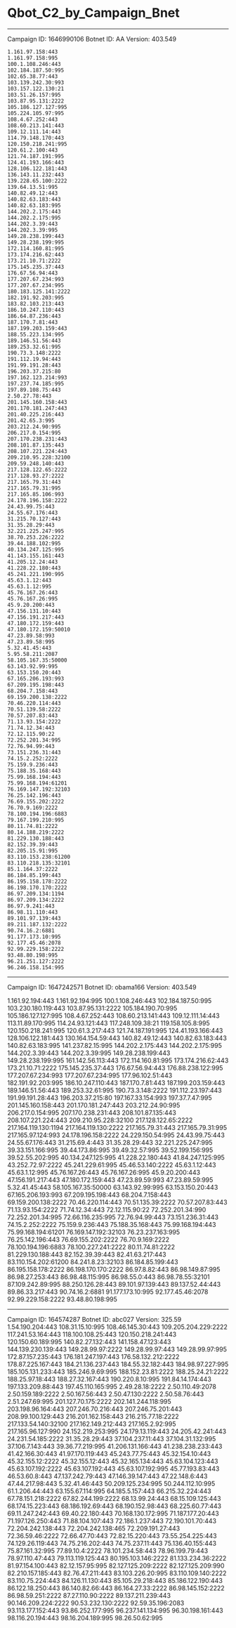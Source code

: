 # Qbot_C2_by_Campaign_Bnet
--------------------------------------------------------------------
Campaign ID: 1646990106
Botnet ID: AA
Version: 403.549

    1.161.97.158:443
    1.161.97.158:995
    100.1.108.246:443
    102.184.187.50:995
    102.65.38.77:443
    103.139.242.30:993
    103.157.122.130:21
    103.51.26.157:995
    103.87.95.131:2222
    105.186.127.127:995
    105.224.105.97:995
    108.4.67.252:443
    108.60.213.141:443
    109.12.111.14:443
    114.79.148.170:443
    120.150.218.241:995
    120.61.2.100:443
    121.74.187.191:995
    124.41.193.166:443
    128.106.122.181:443
    136.143.11.232:443
    139.228.65.100:2222
    139.64.13.51:995
    140.82.49.12:443
    140.82.63.183:443
    140.82.63.183:995
    144.202.2.175:443
    144.202.2.175:995
    144.202.3.39:443
    144.202.3.39:995
    149.28.238.199:443
    149.28.238.199:995
    172.114.160.81:995
    173.174.216.62:443
    173.21.10.71:2222
    175.145.235.37:443
    176.67.56.94:443
    177.207.67.234:993
    177.207.67.234:995
    180.183.125.141:2222
    182.191.92.203:995
    183.82.103.213:443
    186.10.247.110:443
    186.64.87.236:443
    187.170.7.81:443
    187.199.203.159:443
    188.55.223.134:995
    189.146.51.56:443
    189.253.32.61:995
    190.73.3.148:2222
    191.112.19.94:443
    191.99.191.28:443
    196.203.37.215:80
    197.162.123.214:993
    197.237.74.185:995
    197.89.108.75:443
    2.50.27.78:443
    201.145.160.158:443
    201.170.181.247:443
    201.40.225.216:443
    201.42.65.3:995
    203.212.24.90:995
    206.217.0.154:995
    207.170.238.231:443
    208.101.87.135:443
    208.107.221.224:443
    209.210.95.228:32100
    209.59.248.140:443
    217.128.122.65:2222
    217.128.93.27:2222
    217.165.79.31:443
    217.165.79.31:995
    217.165.85.106:993
    24.178.196.158:2222
    24.43.99.75:443
    24.55.67.176:443
    31.215.70.127:443
    31.35.28.29:443
    32.221.225.247:995
    38.70.253.226:2222
    39.44.188.102:995
    40.134.247.125:995
    41.143.155.161:443
    41.205.12.24:443
    41.228.22.180:443
    45.241.221.190:995
    45.63.1.12:443
    45.63.1.12:995
    45.76.167.26:443
    45.76.167.26:995
    45.9.20.200:443
    47.156.131.10:443
    47.156.191.217:443
    47.180.172.159:443
    47.180.172.159:50010
    47.23.89.58:993
    47.23.89.58:995
    5.32.41.45:443
    5.95.58.211:2087
    58.105.167.35:50000
    63.143.92.99:995
    63.153.150.20:443
    67.165.206.193:993
    67.209.195.198:443
    68.204.7.158:443
    69.159.200.138:2222
    70.46.220.114:443
    70.51.139.58:2222
    70.57.207.83:443
    71.13.93.154:2222
    71.74.12.34:443
    72.12.115.90:22
    72.252.201.34:995
    72.76.94.99:443
    73.151.236.31:443
    74.15.2.252:2222
    75.159.9.236:443
    75.188.35.168:443
    75.99.168.194:443
    75.99.168.194:61201
    76.169.147.192:32103
    76.25.142.196:443
    76.69.155.202:2222
    76.70.9.169:2222
    78.100.194.196:6883
    79.167.199.210:995
    80.11.74.81:2222
    80.14.188.219:2222
    81.229.130.188:443
    82.152.39.39:443
    82.205.15.91:995
    83.110.153.238:61200
    83.110.218.135:32101
    85.1.164.37:2222
    86.184.85.199:443
    86.195.158.178:2222
    86.198.170.170:2222
    86.97.209.134:1194
    86.97.209.134:2222
    86.97.9.241:443
    86.98.11.110:443
    89.101.97.139:443
    89.211.187.132:2222
    90.74.16.2:6881
    91.177.173.10:995
    92.177.45.46:2078
    92.99.229.158:2222
    93.48.80.198:995
    96.21.251.127:2222
    96.246.158.154:995
--------------------------------------------------------------------
Campaign ID: 1647242571
Botnet ID: obama166
Version: 403.549

1.161.92.194:443
1.161.92.194:995
100.1.108.246:443
102.184.187.50:995
103.230.180.119:443
103.87.95.131:2222
105.184.190.70:995
105.186.127.127:995
108.4.67.252:443
108.60.213.141:443
109.12.111.14:443
113.11.89.170:995
114.24.93.121:443
117.248.109.38:21
119.158.105.8:995
120.150.218.241:995
120.61.3.217:443
121.74.187.191:995
124.41.193.166:443
128.106.122.181:443
130.164.154.59:443
140.82.49.12:443
140.82.63.183:443
140.82.63.183:995
141.237.82.15:995
144.202.2.175:443
144.202.2.175:995
144.202.3.39:443
144.202.3.39:995
149.28.238.199:443
149.28.238.199:995
161.142.56.113:443
172.114.160.81:995
173.174.216.62:443
173.21.10.71:2222
175.145.235.37:443
176.67.56.94:443
176.88.238.122:995
177.207.67.234:993
177.207.67.234:995
177.96.102.51:443
182.191.92.203:995
186.10.247.110:443
187.170.7.81:443
187.199.203.159:443
189.146.51.56:443
189.253.32.61:995
190.73.3.148:2222
191.112.23.197:443
191.99.191.28:443
196.203.37.215:80
197.167.33.154:993
197.37.7.47:995
201.145.160.158:443
201.170.181.247:443
203.212.24.90:995
206.217.0.154:995
207.170.238.231:443
208.101.87.135:443
208.107.221.224:443
209.210.95.228:32100
217.128.122.65:2222
217.164.119.130:1194
217.164.119.130:2222
217.165.79.31:443
217.165.79.31:995
217.165.97.124:993
24.178.196.158:2222
24.229.150.54:995
24.43.99.75:443
24.55.67.176:443
31.215.69.4:443
31.35.28.29:443
32.221.225.247:995
39.33.151.166:995
39.44.173.86:995
39.49.32.57:995
39.52.199.156:995
39.52.55.202:995
40.134.247.125:995
41.228.22.180:443
41.84.247.125:995
43.252.72.97:2222
45.241.229.61:995
45.46.53.140:2222
45.63.1.12:443
45.63.1.12:995
45.76.167.26:443
45.76.167.26:995
45.9.20.200:443
47.156.191.217:443
47.180.172.159:443
47.23.89.59:993
47.23.89.59:995
5.32.41.45:443
58.105.167.35:50000
63.143.92.99:995
63.153.150.20:443
67.165.206.193:993
67.209.195.198:443
68.204.7.158:443
69.159.200.138:2222
70.46.220.114:443
70.51.135.39:2222
70.57.207.83:443
71.13.93.154:2222
71.74.12.34:443
72.12.115.90:22
72.252.201.34:990
72.252.201.34:995
72.66.116.235:995
72.76.94.99:443
73.151.236.31:443
74.15.2.252:2222
75.159.9.236:443
75.188.35.168:443
75.99.168.194:443
75.99.168.194:61201
76.169.147.192:32103
76.23.237.163:995
76.25.142.196:443
76.69.155.202:2222
76.70.9.169:2222
78.100.194.196:6883
78.100.227.241:2222
80.11.74.81:2222
81.229.130.188:443
82.152.39.39:443
82.41.63.217:443
83.110.154.202:61200
84.241.8.23:32103
86.184.85.199:443
86.195.158.178:2222
86.198.170.170:2222
86.97.8.82:443
86.98.149.87:995
86.98.27.253:443
86.98.48.115:995
86.98.55.0:443
86.98.78.55:32101
87.109.242.89:995
88.250.126.28:443
89.101.97.139:443
89.137.52.44:443
89.86.33.217:443
90.74.16.2:6881
91.177.173.10:995
92.177.45.46:2078
92.99.229.158:2222
93.48.80.198:995

--------------------------------------------------------------------
Campaign ID: 164574287
Botnet ID: abc027
Version: 325.59
1.54.190.204:443
108.31.15.10:995
108.46.145.30:443
109.205.204.229:2222
117.241.53.164:443
118.100.108.25:443
120.150.218.241:443
120.150.60.189:995
140.82.27.132:443
141.158.47.123:443
144.139.230.139:443
149.28.99.97:2222
149.28.99.97:443
149.28.99.97:995
172.87.157.235:443
176.181.247.197:443
176.58.132.212:2222
178.87.225.167:443
184.21.136.237:443
184.55.32.182:443
184.98.97.227:995
185.105.131.233:443
185.246.9.69:995
188.152.23.81:2222
188.25.24.21:2222
188.25.97.18:443
188.27.32.167:443
190.220.8.10:995
191.84.14.174:443
197.133.209.88:443
197.45.110.165:995
2.49.28.18:2222
2.50.110.49:2078
2.50.159.189:2222
2.50.167.56:443
2.50.47.130:2222
2.50.58.76:443
2.51.247.69:995
201.127.70.175:2222
202.141.244.118:995
203.198.96.164:443
207.246.70.216:443
207.246.75.201:443
208.99.100.129:443
216.201.162.158:443
216.215.77.18:2222
217.133.54.140:32100
217.162.149.212:443
217.165.2.92:995
217.165.96.127:990
24.152.219.253:995
24.179.13.119:443
24.205.42.241:443
24.231.54.185:2222
31.35.28.29:443
37.104.237.11:443
37.104.31.132:995
37.106.7.143:443
39.36.77.219:995
41.206.131.166:443
41.238.238.233:443
41.42.166.30:443
41.97.170.119:443
45.243.77.75:443
45.32.154.10:443
45.32.155.12:2222
45.32.155.12:443
45.32.165.134:443
45.63.104.123:443
45.63.107.192:2222
45.63.107.192:443
45.63.107.192:995
45.77.193.83:443
46.53.60.8:443
47.137.242.79:443
47.146.39.147:443
47.22.148.6:443
47.44.217.98:443
5.32.41.46:443
50.209.125.234:995
50.244.112.10:995
61.1.206.44:443
63.155.67.114:995
64.185.5.157:443
66.215.32.224:443
67.78.151.218:2222
67.82.244.199:2222
68.13.99.24:443
68.15.109.125:443
68.174.15.223:443
68.186.192.69:443
68.190.152.98:443
68.225.60.77:443
69.11.247.242:443
69.40.22.180:443
70.168.130.172:995
71.187.177.20:443
71.197.126.250:443
71.88.104.107:443
72.186.1.237:443
72.190.101.70:443
72.204.242.138:443
72.204.242.138:465
72.209.191.27:443
72.36.59.46:2222
72.66.47.70:443
72.82.15.220:443
73.55.254.225:443
74.129.26.119:443
74.75.216.202:443
74.75.237.11:443
75.136.40.155:443
75.87.161.32:995
77.89.10.4:2222
78.101.234.58:443
78.96.199.79:443
78.97.110.47:443
79.113.119.125:443
80.195.103.146:2222
81.133.234.36:2222
81.97.154.100:443
82.12.157.95:995
82.127.125.209:2222
82.127.125.209:990
82.210.157.185:443
82.76.47.211:443
83.103.226.20:995
83.110.109.140:2222
83.110.75.224:443
84.126.11.130:443
85.105.29.218:443
85.186.122.190:443
86.122.18.250:443
86.140.82.66:443
86.164.27.33:2222
86.98.145.152:2222
86.98.59.251:2222
87.27.110.90:2222
89.137.211.239:443
90.146.209.224:2222
90.53.232.130:2222
92.59.35.196:2083
93.113.177.152:443
93.86.252.177:995
96.237.141.134:995
96.30.198.161:443
98.116.20.194:443
98.16.204.189:995
98.26.50.62:995


